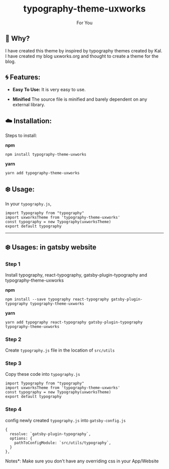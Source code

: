 <div align="center">
  <h1>
    <b>typography-theme-uxworks</b>
  </h1
  <p>
   <span>For You</span>
  </p>
</div>

## **🤔 Why?**

I have created this theme by inspired by typography themes created by Kal. I have created
my blog uxworks.org and thought to create a theme for the blog.

## **:cyclone: Features:**

* **Easy To Use:**  It is very easy to use.

* **Minified** The source file is minified and barely dependent on any external library.

## **:cloud: Installation:**

Steps to install:

__npm__

```
npm install typography-theme-uxworks
```

__yarn__

```
yarn add typography-theme-uxworks
```

## **:snowflake: Usage:**

In your `typography.js`,


```
import Typography from "typography"
import uxworksTheme from 'typography-theme-uxworks'
const typography = new Typography(uxworksTheme)
export default typography
```

---

## **:snowflake: Usages: in gatsby website**

### **Step 1**

Install typography, react-typography, gatsby-plugin-typography and typography-theme-uxworks

__npm__

```
npm install --save typography react-typography gatsby-plugin-typography typography-theme-uxworks
```

__yarn__

```
yarn add typography react-typography gatsby-plugin-typography typography-theme-uxworks
```

### **Step 2**

Create `typography.js` file in the location of `src/utils`

### **Step 3**

Copy these code into `typography.js`

```
import Typography from "typography"
import uxworksTheme from 'typography-theme-uxworks'
const typography = new Typography(uxworksTheme)
export default typography
```

### **Step 4**

config newly created `typography.js` into `gatsby-config.js`

```
{
  resolve: `gatsby-plugin-typography`,
  options: {
    pathToConfigModule: `src/utils/typography`,
  }
},
```

Notes*: Make sure you don't have any overriding css in your App/Website
